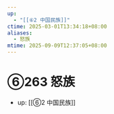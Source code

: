 ```yaml
---
up:
  - "[[⑥2 中国民族]]"
ctime: 2025-03-01T13:34:18+08:00
aliases:
  - 怒族
mtime: 2025-09-09T12:37:05+08:00
---
```


# ⑥263 怒族

- up: [[⑥2 中国民族]]
